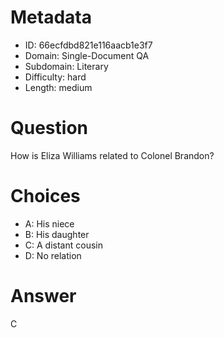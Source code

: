 # Metadata

- ID: 66ecfdbd821e116aacb1e3f7
- Domain: Single-Document QA
- Subdomain: Literary
- Difficulty: hard
- Length: medium

# Question

How is Eliza Williams related to Colonel Brandon?

# Choices

- A: His niece
- B: His daughter
- C: A distant cousin
- D: No relation

# Answer

C
